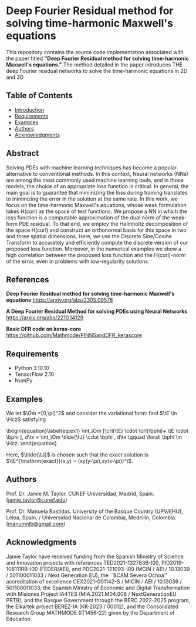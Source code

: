 # Deep Fourier Residual method for solving time-harmonic Maxwell's equations

This repository contains the source code implementation associated with the paper titled **"Deep Fourier Residual method for solving time-harmonic Maxwell's equations."** The method detailed in the paper introduces THE deep Fourier residual networks to solve the time-harmonic equations in 2D and 3D

## Table of Contents

- [Introduction](#introduction)
- [Requirements](#requirements)
- [Examples](#examples)
- [Authors](#authors)
- [Acknowledgments](#acknowledgments)

## Abstract

Solving PDEs with machine learning techniques has become a popular alternative to conventional methods. In this context, Neural networks (NNs) are among the most commonly used machine learning tools, and in those models, the choice of an appropriate loss function is critical. In general, the main goal is to guarantee that minimizing the loss during training translates to minimizing the error in the solution at the same rate. In this work, we focus on the time-harmonic Maxwell's equations, whose weak formulation takes H(curl) as the space of test functions. We propose a NN in which the loss function is a computable approximation of the dual norm of the weak-form PDE residual. To that end, we employ the Helmholtz decomposition of the space H(curl) and construct an orthonormal basis for this space in two and three spatial dimensions. Here, we use the Discrete Sine/Cosine Transform to accurately and efficiently compute the discrete version of our proposed loss function. Moreover, in the numerical examples we show a high correlation between the proposed loss function and the H(curl)-norm of the error, even in problems with low-regularity solutions.

## References 

**Deep Fourier Residual method for solving time-harmonic Maxwell's equations**
https://arxiv.org/abs/2305.09578

**A Deep Fourier Residual Method for solving PDEs using Neural Networks**
https://arxiv.org/abs/2210.14129

**Basic DFR code on keras-core** 
https://github.com/Mathmode/PINNSandDFR_kerascore


## Requirements

- Python 3.10.10
- TensorFlow 2.10
- NumPy

## Examples

We let $\Om =[0,\pi]^2$ and consider the variational form: find $\tE \in \Hcz$ satisfying

\begin{equation}\label{eq:ex1}
	\int_\Om  [\crl(\tE) \cdot \crl(\bphi)+ \tE \cdot \bphi ]\, d\tx = \int_\Om \tilde{\tJ} \cdot \bphi \, d\tx \qquad \forall \bphi \in \Hcz.
\end{equation}

Here, $\tilde{\tJ}$ is chosen such that the exact solution is $\tE^{\mathrm{exact}}(x,y) = (xy(y-\pi),xy(x-\pi))^t$. 

## Authors 

Prof. Dr. Jamie M. Taylor. CUNEF Universidad, Madrid, Spain. (jamie.taylor@cunef.edu) 

Prof. Dr. Manuela Bastidas. University of the Basque Country (UPV/EHU), Leioa, Spain. / Universidad Nacional de Colombia, Medellín, Colombia. (manumnlb@gmail.com)

## Acknowledgments

Jamie Taylor have received funding from the Spanish Ministry of Science and Innovation projects with references TED2021-132783B-I00, PID2019-108111RB-I00 (FEDER/AEI), and PDC2021-121093-I00 (MCIN / AEI / 10.13039 / 501100011033 / Next Generation EU), the ``BCAM Severo Ochoa'' accreditation of excellence CEX2021-001142-S / MICIN / AEI / 10.13039 / 501100011033; the Spanish Ministry of Economic and Digital Transformation with Misiones Project IA4TES (MIA.2021.M04.008 / NextGenerationEU PRTR); and the Basque Government through the BERC 2022-2025 program, the Elkartek project BEREZ-IA (KK-2023 / 00012), and the Consolidated Research Group MATHMODE (IT1456-22) given by the Department of Education. 
